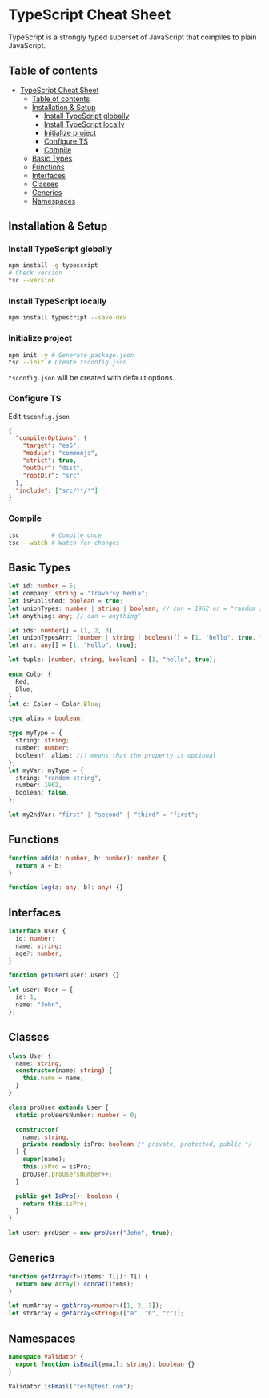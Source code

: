 # TypeScript Cheat Sheet

TypeScript is a strongly typed superset of JavaScript that compiles to plain JavaScript.

## Table of contents

- [TypeScript Cheat Sheet](#typescript-cheat-sheet)
  - [Table of contents](#table-of-contents)
  - [Installation \& Setup](#installation--setup)
    - [Install TypeScript globally](#install-typescript-globally)
    - [Install TypeScript locally](#install-typescript-locally)
    - [Initialize project](#initialize-project)
    - [Configure TS](#configure-ts)
    - [Compile](#compile)
  - [Basic Types](#basic-types)
  - [Functions](#functions)
  - [Interfaces](#interfaces)
  - [Classes](#classes)
  - [Generics](#generics)
  - [Namespaces](#namespaces)

## Installation & Setup

### Install TypeScript globally

```bash
npm install -g typescript
# Check version
tsc --version
```

### Install TypeScript locally

```bash
npm install typescript --save-dev
```

### Initialize project

```bash
npm init -y # Generate package.json
tsc --init # Create tsconfig.json
```

`tsconfig.json` will be created with default options.

### Configure TS

Edit `tsconfig.json`

```json
{
  "compilerOptions": {
    "target": "es5",
    "module": "commonjs",
    "strict": true,
    "outDir": "dist",
    "rootDir": "src"
  },
  "include": ["src/**/*"]
}
```

### Compile

```bash
tsc         # Compile once
tsc --watch # Watch for changes
```

## Basic Types

```ts
let id: number = 5;
let company: string = "Traversy Media";
let isPublished: boolean = true;
let unionTypes: number | string | boolean; // can = 1962 or = "random string" or = false
let anything: any; // can = anything"

let ids: number[] = [1, 2, 3];
let unionTypesArr: (number | string | boolean)[] = [1, "hello", true, "hi", 2];
let arr: any[] = [1, "Hello", true];

let tuple: [number, string, boolean] = [1, "hello", true];

enum Color {
  Red,
  Blue,
}
let c: Color = Color.Blue;

type alias = boolean;

type myType = {
  string: string;
  number: number;
  boolean?: alias; //? means that the property is optional
};
let myVar: myType = {
  string: "random string",
  number: 1962,
  boolean: false,
};

let my2ndVar: "first" | "second" | "third" = "first";
```

## Functions

```ts
function add(a: number, b: number): number {
  return a + b;
}

function log(a: any, b?: any) {}
```

## Interfaces

```ts
interface User {
  id: number;
  name: string;
  age?: number;
}

function getUser(user: User) {}

let user: User = {
  id: 1,
  name: "John",
};
```

## Classes

```ts
class User {
  name: string;
  constructor(name: string) {
    this.name = name;
  }
}

class proUser extends User {
  static proUsersNumber: number = 0;

  constructor(
    name: string,
    private readonly isPro: boolean /* private, protected, public */
  ) {
    super(name);
    this.isPro = isPro;
    proUser.proUsersNumber++;
  }

  public get IsPro(): boolean {
    return this.isPro;
  }
}

let user: proUser = new proUser("John", true);
```

## Generics

```ts
function getArray<T>(items: T[]): T[] {
  return new Array().concat(items);
}

let numArray = getArray<number>([1, 2, 3]);
let strArray = getArray<string>(["a", "b", "c"]);
```

## Namespaces

```ts
namespace Validator {
  export function isEmail(email: string): boolean {}
}

Validator.isEmail("test@test.com");
```
